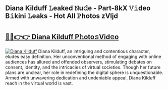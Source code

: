 ## Diana Kilduff 𝙻eaked 𝙽u𝚍e - Part-8kX 𝚅𝚒deo B𝚒kini 𝙻eaks - Hot All 𝙿hotos zVljd

# <h2><a href="http://ld3wgr.urlbe.top/?page=Diana+Kilduff">🔗🔗👉👉 Diana Kilduff P𝚑oto𝚜Vid𝚎o</a></h2>

[![Diana Kilduff](https://i.imgur.com/eBuTRDB.gif)](http://ld3wgr.urlbe.top/?page=Diana+Kilduff)
Diana Kilduff, an intriguing and contentious character, eludes easy definition. Her unconventional method of engaging with online audiences has allured and offended observers, stimulating debates on consent, identity, and the intricacies of virtual societies. Though her future plans are unclear, her role in redefining the digital sphere is unquestionable. Armed with unwavering dedication and undeniable appeal, Diana Kilduff reach in the virtual world is vast.
